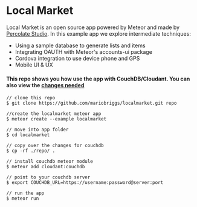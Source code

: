 Local Market
============

Local Market is an open source app powered by Meteor and made by [Percolate Studio](http://percolatestudio.com). In this example app we explore intermediate techniques:

  - Using a sample database to generate lists and items
  - Integrating OAUTH with Meteor's accounts-ui package
  - Cordova integration to use device phone and GPS
  - Mobile UI & UX
  
#### This repo shows you how use the app with CouchDB/Cloudant. You can also view the [changes needed](https://github.com/mariobriggs/localmarket/commit/79d7b90d41d1b738346d2263ca414fe12402bd03?diff=split)

```  
// clone this repo
$ git clone https://github.com/mariobriggs/localmarket.git repo

//create the localmarket meteor app 
$ meteor create --example localmarket

// move into app folder
$ cd localmarket

// copy over the changes for couchdb
$ cp -rf ./repo/ .

// install couchdb meteor module
$ meteor add cloudant:couchdb

// point to your couchdb server
$ export COUCHDB_URL=https://username:password@server:port

// run the app
$ meteor run  
```    
